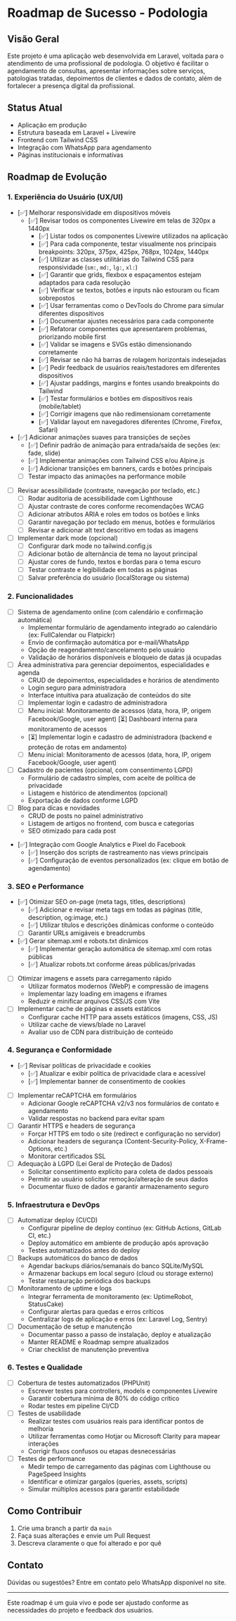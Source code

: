 # Roadmap de Sucesso - Podologia

## Visão Geral
Este projeto é uma aplicação web desenvolvida em Laravel, voltada para o atendimento de uma profissional de podologia. O objetivo é facilitar o agendamento de consultas, apresentar informações sobre serviços, patologias tratadas, depoimentos de clientes e dados de contato, além de fortalecer a presença digital da profissional.

## Status Atual
- Aplicação em produção
- Estrutura baseada em Laravel + Livewire
- Frontend com Tailwind CSS
- Integração com WhatsApp para agendamento
- Páginas institucionais e informativas

## Roadmap de Evolução

### 1. Experiência do Usuário (UX/UI)
- [✅] Melhorar responsividade em dispositivos móveis
  - [✅] Revisar todos os componentes Livewire em telas de 320px a 1440px
    - [✅] Listar todos os componentes Livewire utilizados na aplicação
    - [✅] Para cada componente, testar visualmente nos principais breakpoints: 320px, 375px, 425px, 768px, 1024px, 1440px
    - [✅] Utilizar as classes utilitárias do Tailwind CSS para responsividade (`sm:`, `md:`, `lg:`, `xl:`)
    - [✅] Garantir que grids, flexbox e espaçamentos estejam adaptados para cada resolução
    - [✅] Verificar se textos, botões e inputs não estouram ou ficam sobrepostos
    - [✅] Usar ferramentas como o DevTools do Chrome para simular diferentes dispositivos
    - [✅] Documentar ajustes necessários para cada componente
    - [✅] Refatorar componentes que apresentarem problemas, priorizando mobile first
    - [✅] Validar se imagens e SVGs estão dimensionando corretamente
    - [✅] Revisar se não há barras de rolagem horizontais indesejadas
    - [✅] Pedir feedback de usuários reais/testadores em diferentes dispositivos
    - [✅] Ajustar paddings, margins e fontes usando breakpoints do Tailwind
    - [✅] Testar formulários e botões em dispositivos reais (mobile/tablet)
    - [✅] Corrigir imagens que não redimensionam corretamente
    - [✅] Validar layout em navegadores diferentes (Chrome, Firefox, Safari)
- [✅] Adicionar animações suaves para transições de seções
  - [✅] Definir padrão de animação para entrada/saída de seções (ex: fade, slide)
  - [✅] Implementar animações com Tailwind CSS e/ou Alpine.js
  - [✅] Adicionar transições em banners, cards e botões principais
  - [ ] Testar impacto das animações na performance mobile
- [ ] Revisar acessibilidade (contraste, navegação por teclado, etc.)
  - [ ] Rodar auditoria de acessibilidade com Lighthouse
  - [ ] Ajustar contraste de cores conforme recomendações WCAG
  - [ ] Adicionar atributos ARIA e roles em todos os botões e links
  - [ ] Garantir navegação por teclado em menus, botões e formulários
  - [ ] Revisar e adicionar alt text descritivo em todas as imagens
- [ ] Implementar dark mode (opcional)
  - [ ] Configurar dark mode no tailwind.config.js
  - [ ] Adicionar botão de alternância de tema no layout principal
  - [ ] Ajustar cores de fundo, textos e bordas para o tema escuro
  - [ ] Testar contraste e legibilidade em todas as páginas
  - [ ] Salvar preferência do usuário (localStorage ou sistema)

### 2. Funcionalidades
- [ ] Sistema de agendamento online (com calendário e confirmação automática)
  - Implementar formulário de agendamento integrado ao calendário (ex: FullCalendar ou Flatpickr)
  - Envio de confirmação automática por e-mail/WhatsApp
  - Opção de reagendamento/cancelamento pelo usuário
  - Validação de horários disponíveis e bloqueio de datas já ocupadas
- [ ] Área administrativa para gerenciar depoimentos, especialidades e agenda
  - CRUD de depoimentos, especialidades e horários de atendimento
  - Login seguro para administradora
  - Interface intuitiva para atualização de conteúdos do site
  - [ ] Implementar login e cadastro de administradora
  - [ ] Menu inicial: Monitoramento de acessos (data, hora, IP, origem Facebook/Google, user agent)
 [⏳] Dashboard interna para monitoramento de acessos
  - [⏳] Implementar login e cadastro de administradora (backend e proteção de rotas em andamento)
  - [ ] Menu inicial: Monitoramento de acessos (data, hora, IP, origem Facebook/Google, user agent)
- [ ] Cadastro de pacientes (opcional, com consentimento LGPD)
  - Formulário de cadastro simples, com aceite de política de privacidade
  - Listagem e histórico de atendimentos (opcional)
  - Exportação de dados conforme LGPD
- [ ] Blog para dicas e novidades
  - CRUD de posts no painel administrativo
  - Listagem de artigos no frontend, com busca e categorias
  - SEO otimizado para cada post
- [✅] Integração com Google Analytics e Pixel do Facebook
  - [✅] Inserção dos scripts de rastreamento nas views principais
  - [✅] Configuração de eventos personalizados (ex: clique em botão de agendamento)

### 3. SEO e Performance
- [✅] Otimizar SEO on-page (meta tags, titles, descriptions)
  - [✅] Adicionar e revisar meta tags em todas as páginas (title, description, og:image, etc.)
  - [✅] Utilizar títulos e descrições dinâmicas conforme o conteúdo
  - [ ] Garantir URLs amigáveis e breadcrumbs
- [✅] Gerar sitemap.xml e robots.txt dinâmicos
  - [✅] Implementar geração automática de sitemap.xml com rotas públicas
  - [✅] Atualizar robots.txt conforme áreas públicas/privadas
- [ ] Otimizar imagens e assets para carregamento rápido
  - Utilizar formatos modernos (WebP) e compressão de imagens
  - Implementar lazy loading em imagens e iframes
  - Reduzir e minificar arquivos CSS/JS com Vite
- [ ] Implementar cache de páginas e assets estáticos
  - Configurar cache HTTP para assets estáticos (imagens, CSS, JS)
  - Utilizar cache de views/blade no Laravel
  - Avaliar uso de CDN para distribuição de conteúdo

### 4. Segurança e Conformidade
- [✅] Revisar políticas de privacidade e cookies
  - [✅] Atualizar e exibir política de privacidade clara e acessível
  - [✅] Implementar banner de consentimento de cookies
- [ ] Implementar reCAPTCHA em formulários
  - Adicionar Google reCAPTCHA v2/v3 nos formulários de contato e agendamento
  - Validar respostas no backend para evitar spam
- [ ] Garantir HTTPS e headers de segurança
  - Forçar HTTPS em todo o site (redirect e configuração no servidor)
  - Adicionar headers de segurança (Content-Security-Policy, X-Frame-Options, etc.)
  - Monitorar certificados SSL
- [ ] Adequação à LGPD (Lei Geral de Proteção de Dados)
  - Solicitar consentimento explícito para coleta de dados pessoais
  - Permitir ao usuário solicitar remoção/alteração de seus dados
  - Documentar fluxo de dados e garantir armazenamento seguro

### 5. Infraestrutura e DevOps
- [ ] Automatizar deploy (CI/CD)
  - Configurar pipeline de deploy contínuo (ex: GitHub Actions, GitLab CI, etc.)
  - Deploy automático em ambiente de produção após aprovação
  - Testes automatizados antes do deploy
- [ ] Backups automáticos do banco de dados
  - Agendar backups diários/semanais do banco SQLite/MySQL
  - Armazenar backups em local seguro (cloud ou storage externo)
  - Testar restauração periódica dos backups
- [ ] Monitoramento de uptime e logs
  - Integrar ferramenta de monitoramento (ex: UptimeRobot, StatusCake)
  - Configurar alertas para quedas e erros críticos
  - Centralizar logs de aplicação e erros (ex: Laravel Log, Sentry)
- [ ] Documentação de setup e manutenção
  - Documentar passo a passo de instalação, deploy e atualização
  - Manter README e Roadmap sempre atualizados
  - Criar checklist de manutenção preventiva

### 6. Testes e Qualidade
- [ ] Cobertura de testes automatizados (PHPUnit)
  - Escrever testes para controllers, models e componentes Livewire
  - Garantir cobertura mínima de 80% do código crítico
  - Rodar testes em pipeline CI/CD
- [ ] Testes de usabilidade
  - Realizar testes com usuários reais para identificar pontos de melhoria
  - Utilizar ferramentas como Hotjar ou Microsoft Clarity para mapear interações
  - Corrigir fluxos confusos ou etapas desnecessárias
- [ ] Testes de performance
  - Medir tempo de carregamento das páginas com Lighthouse ou PageSpeed Insights
  - Identificar e otimizar gargalos (queries, assets, scripts)
  - Simular múltiplos acessos para garantir estabilidade

## Como Contribuir
1. Crie uma branch a partir da `main`
2. Faça suas alterações e envie um Pull Request
3. Descreva claramente o que foi alterado e por quê

## Contato
Dúvidas ou sugestões? Entre em contato pelo WhatsApp disponível no site.

---

Este roadmap é um guia vivo e pode ser ajustado conforme as necessidades do projeto e feedback dos usuários.
